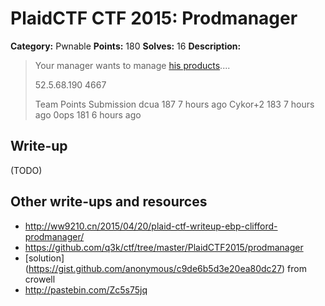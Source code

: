 # PlaidCTF CTF 2015: Prodmanager

**Category:** Pwnable
**Points:** 180
**Solves:** 16
**Description:**

> Your manager wants to manage [his products](http://play.plaidctf.com/files/prodmanager_4d8d279676a55c81940198a31d8bc2f7).... 
> 
> 52.5.68.190 4667
> 
> 
> Team	Points	Submission
> dcua	187	7 hours ago
> Cykor+2	183	7 hours ago
> 0ops	181	6 hours ago

## Write-up

(TODO)

## Other write-ups and resources

* <http://ww9210.cn/2015/04/20/plaid-ctf-writeup-ebp-clifford-prodmanager/>
* <https://github.com/q3k/ctf/tree/master/PlaidCTF2015/prodmanager>
* [solution] (https://gist.github.com/anonymous/c9de6b5d3e20ea80dc27) from crowell
* <http://pastebin.com/Zc5s75jq>
